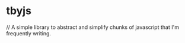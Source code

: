 # tbyjs
// A simple library to abstract and simplify chunks of javascript that I'm frequently writing.

